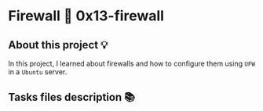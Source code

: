 # Firewall :page_with_curl: 0x13-firewall

## About this project :bulb:
In this project, I learned about firewalls and how to configure them using `UFW` in a `Ubuntu` server.

## Tasks files description :books:
